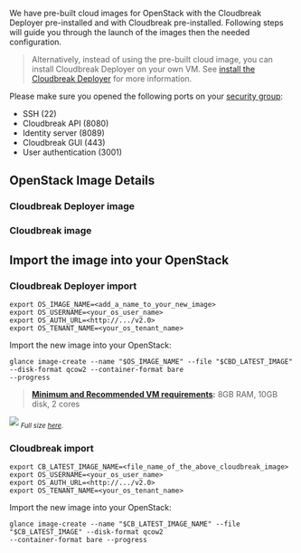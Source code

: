 We have pre-built cloud images for OpenStack with the Cloudbreak Deployer pre-installed and with Cloudbreak
pre-installed. Following steps will guide you through the launch of the images then the needed configuration.

> Alternatively, instead of using the pre-built cloud image, you can install Cloudbreak Deployer on your own VM. See
 [install the Cloudbreak Deployer](onprem.md) for more information.

Please make sure you opened the following ports on your [security group](http://docs.openstack.org/openstack-ops/content/security_groups.html):

 * SSH (22)
 * Cloudbreak API (8080)
 * Identity server (8089)
 * Cloudbreak GUI (443)
 * User authentication (3001)

## OpenStack Image Details

### Cloudbreak Deployer image


### Cloudbreak image


## Import the image into your OpenStack

### Cloudbreak Deployer import

```
export OS_IMAGE_NAME=<add_a_name_to_your_new_image>
export OS_USERNAME=<your_os_user_name>
export OS_AUTH_URL=<http://.../v2.0>
export OS_TENANT_NAME=<your_os_tenant_name>
```
Import the new image into your OpenStack:
```
glance image-create --name "$OS_IMAGE_NAME" --file "$CBD_LATEST_IMAGE" --disk-format qcow2 --container-format bare
--progress
```

> **[Minimum and Recommended VM requirements](onprem.md#minimum-and-recommended-system-requirements):** 8GB RAM, 10GB disk, 2 cores

![](/images/os-images.png)
<sub>*Full size [here](/images/os-images.png).*</sub>

### Cloudbreak import

```
export CB_LATEST_IMAGE_NAME=<file_name_of_the_above_cloudbreak_image>
export OS_USERNAME=<your_os_user_name>
export OS_AUTH_URL=<http://.../v2.0>
export OS_TENANT_NAME=<your_os_tenant_name>
```
Import the new image into your OpenStack:
```
glance image-create --name "$CB_LATEST_IMAGE_NAME" --file "$CB_LATEST_IMAGE" --disk-format qcow2
--container-format bare --progress
```
